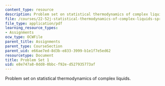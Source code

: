 ```yaml
---
content_type: resource
description: Problem set on statistical thermodynamics of complex liquids.
file: /courses/22-52j-statistical-thermodynamics-of-complex-liquids-spring-2004/e8e747a80dd80bbcf92ed527935773af_52_hwi_chen_04.pdf
file_type: application/pdf
learning_resource_types:
- Assignments
ocw_type: OCWFile
parent_title: Assignments
parent_type: CourseSection
parent_uid: e66ae7ed-8d3b-e833-3999-b1e1f7e5ed62
resourcetype: Document
title: Problem Set 1
uid: e8e747a8-0dd8-0bbc-f92e-d527935773af
---
```

Problem set on statistical thermodynamics of complex liquids.

